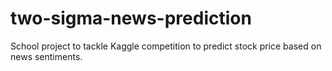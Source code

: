 # two-sigma-news-prediction
School project to tackle Kaggle competition to predict stock price based on news sentiments.
